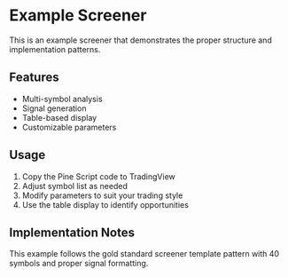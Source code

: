 # Example Screener

This is an example screener that demonstrates the proper structure and implementation patterns.

## Features

- Multi-symbol analysis
- Signal generation
- Table-based display
- Customizable parameters

## Usage

1. Copy the Pine Script code to TradingView
2. Adjust symbol list as needed
3. Modify parameters to suit your trading style
4. Use the table display to identify opportunities

## Implementation Notes

This example follows the gold standard screener template pattern with 40 symbols and proper signal formatting.
